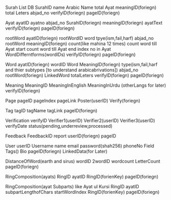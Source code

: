 Surah List DB
    SurahID
    name
    Arabic Name
    total Ayat
    meaningID(foriegn)
    total Leters
    abjad_no
    verifyID(foriegn)
    pageID(foriegn)

Ayat
    ayatID
    ayatno
    abjad_no
    SurahID(foriegn)
    meaningID(foriegn)
    ayatText
    verifyID(foriegn)
    pageID(foriegn)


rootWord
    ayatID(foriegn)
    rootWordID
    word
    tpye(ism,fail,harf)
    abjad_no
    rootWord
    meaningID(foriegn)
    count(like mahina 12 times)
    count word till Ayat start
    count word till Ayat end
    index no in Ayat
    WordDifferntforms(wordIDs)
    verifyID(foriegn)
    pageID(foriegn)

Word
    ayatID(foriegn)
    wordID
    Word
    MeaningID(foriegn)
    type(ism,fail,harf and thier subtypes [to understand arabicabrivations])
    abjad_no
    rootWord(foriegn)
    LinkedWord
    totalLeters
    verifyID(foriegn)
    pageID(foriegn)

Meaning
    MeaningID
    MeaningInEnglish
    MeaningInUrdu
    (otherLangs for later)
    verifyID(foriegn)


Page
    pageID
    pageIndex
    pageLink
    Poster(userID)
    Verify(foriegn)

Tag
    tagID
    tagName
    tagLink
    pageID(foriegn)

Verification
    verifyID
    Verifier1(userID)
    Verifier2(userID)
    Verifier3(userID)
    verifyDate
    status(pending,underreview,processed)


Feedback
    FeedbackID
    report
    userID(foriegn)
    pageID

User
    userID
    Username
    name
    email
    password(shah256)
    phoneNo
    Field
    Tags()
    Bio
    pageID(foriegn)
    LinkedData(for Later)

DistanceOfWord(earth and sirus)
    wordID
    2wordID
    wordcount
    LetterCount
    pageID(foriegn)

RingComposition(ayats)
    RingID
    ayatID
    RingID(forienKey)
    pageID(foriegn)


RingComposition(ayat Subparts)  like Ayat ul Kursi
    RingID
    ayatID
    subpartLengthofChars
    startWordIndex
    RingID(forienKey)
    pageID(foriegn)
